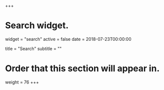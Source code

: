 +++
# Search widget.
widget = "search"
active = false
date = 2018-07-23T00:00:00

title = "Search"
subtitle = ""

# Order that this section will appear in.
weight = 76
+++
